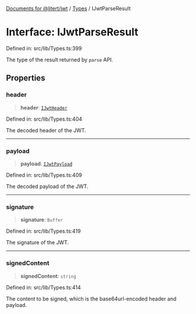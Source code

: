 [Documents for @litert/jwt](../../index.md) / [Types](../index.md) / IJwtParseResult

# Interface: IJwtParseResult

Defined in: src/lib/Types.ts:399

The type of the result returned by `parse` API.

## Properties

### header

> **header**: [`IJwtHeader`](IJwtHeader.md)

Defined in: src/lib/Types.ts:404

The decoded header of the JWT.

***

### payload

> **payload**: [`IJwtPayload`](IJwtPayload.md)

Defined in: src/lib/Types.ts:409

The decoded payload of the JWT.

***

### signature

> **signature**: `Buffer`

Defined in: src/lib/Types.ts:419

The signature of the JWT.

***

### signedContent

> **signedContent**: `string`

Defined in: src/lib/Types.ts:414

The content to be signed, which is the base64url-encoded header and payload.

